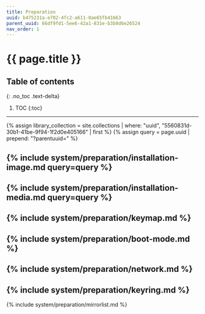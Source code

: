 ```yaml
---
title: Preparation
uuid: b475231a-e702-4fc2-a611-0ae65fb41663
parent_uuid: 66df9fd1-5ee6-42a1-831e-b3b9d6e26524
nav_order: 1
---
```


# {{ page.title }}

## Table of contents
{: .no_toc .text-delta}

1. TOC
{:toc}

---

{% assign library_collection = site.collections | where: "uuid", "5560831d-30b1-41be-9f94-1f2d0e405166" | first %}
{% assign query = page.uuid | prepend: "?parentuuid=" %}

{% include system/preparation/installation-image.md query=query %}
---
{% include system/preparation/installation-media.md query=query %}
---
{% include system/preparation/keymap.md %}
---
{% include system/preparation/boot-mode.md %}
---
{% include system/preparation/network.md %}
---
{% include system/preparation/keyring.md %}
---
{% include system/preparation/mirrorlist.md %}
